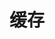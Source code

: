 ---
title: 缓存
icon: redis_cache
dir:
  order: 5
  collapsible: false
index: false
article: false
timeline: false
---